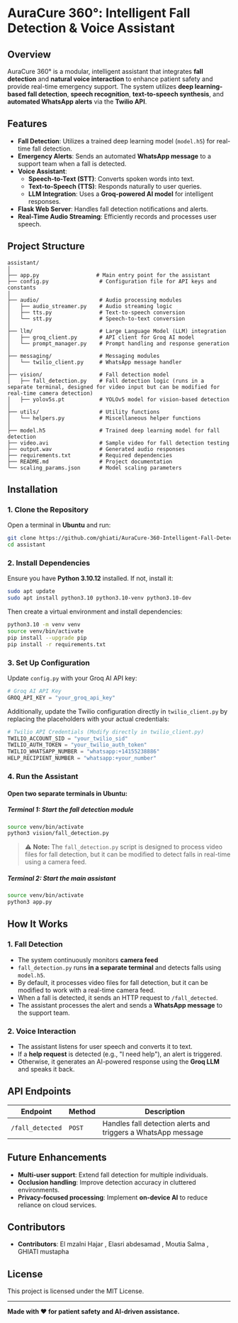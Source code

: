 # AuraCure 360°: Intelligent Fall Detection & Voice Assistant

## Overview
AuraCure 360° is a modular, intelligent assistant that integrates **fall detection** and **natural voice interaction** to enhance patient safety and provide real-time emergency support. The system utilizes **deep learning-based fall detection**, **speech recognition**, **text-to-speech synthesis**, and **automated WhatsApp alerts** via the **Twilio API**. 

## Features
- **Fall Detection**: Utilizes a trained deep learning model (`model.h5`) for real-time fall detection.
- **Emergency Alerts**: Sends an automated **WhatsApp message** to a support team when a fall is detected.
- **Voice Assistant**:
  - **Speech-to-Text (STT)**: Converts spoken words into text.
  - **Text-to-Speech (TTS)**: Responds naturally to user queries.
  - **LLM Integration**: Uses a **Groq-powered AI model** for intelligent responses.
- **Flask Web Server**: Handles fall detection notifications and alerts.
- **Real-Time Audio Streaming**: Efficiently records and processes user speech.

## Project Structure
```
assistant/
│
├── app.py                  # Main entry point for the assistant
├── config.py                # Configuration file for API keys and constants
│
├── audio/                   # Audio processing modules
│   ├── audio_streamer.py    # Audio streaming logic
│   ├── tts.py               # Text-to-speech conversion
│   └── stt.py               # Speech-to-text conversion
│
├── llm/                     # Large Language Model (LLM) integration
│   ├── groq_client.py       # API client for Groq AI model
│   └── prompt_manager.py    # Prompt handling and response generation
│
├── messaging/               # Messaging modules
│   └── twilio_client.py     # WhatsApp message handler
│
├── vision/                  # Fall detection model
│   ├── fall_detection.py    # Fall detection logic (runs in a separate terminal, designed for video input but can be modified for real-time camera detection)
│   ├── yolov5s.pt           # YOLOv5 model for vision-based detection
│
├── utils/                   # Utility functions
│   └── helpers.py           # Miscellaneous helper functions
│
├── model.h5                 # Trained deep learning model for fall detection
├── video.avi                # Sample video for fall detection testing
├── output.wav               # Generated audio responses
├── requirements.txt         # Required dependencies
├── README.md                # Project documentation
└── scaling_params.json      # Model scaling parameters
```

## Installation
### 1. Clone the Repository
Open a terminal in **Ubuntu** and run:
```bash
git clone https://github.com/ghiati/AuraCure-360-Intelligent-Fall-Detection-Voice-Assistant.git
cd assistant
```

### 2. Install Dependencies
Ensure you have **Python 3.10.12** installed. If not, install it:
```bash
sudo apt update
sudo apt install python3.10 python3.10-venv python3.10-dev
```
Then create a virtual environment and install dependencies:
```bash
python3.10 -m venv venv
source venv/bin/activate
pip install --upgrade pip
pip install -r requirements.txt
```

### 3. Set Up Configuration
Update `config.py` with your Groq AI API key:
```python
# Groq AI API Key
GROQ_API_KEY = "your_groq_api_key"
```
Additionally, update the Twilio configuration directly in `twilio_client.py` by replacing the placeholders with your actual credentials:
```python
# Twilio API Credentials (Modify directly in twilio_client.py)
TWILIO_ACCOUNT_SID = "your_twilio_sid"
TWILIO_AUTH_TOKEN = "your_twilio_auth_token"
TWILIO_WHATSAPP_NUMBER = "whatsapp:+14155238886"
HELP_RECIPIENT_NUMBER = "whatsapp:+your_number"
```

### 4. Run the Assistant
#### Open two separate terminals in **Ubuntu**:
##### **Terminal 1:** Start the fall detection module
```bash
source venv/bin/activate
python3 vision/fall_detection.py
```
> ⚠️ **Note:** The `fall_detection.py` script is designed to process video files for fall detection, but it can be modified to detect falls in real-time using a camera feed.

##### **Terminal 2:** Start the main assistant
```bash
source venv/bin/activate
python3 app.py
```

## How It Works
### 1. **Fall Detection**
- The system continuously monitors **camera feed**
- `fall_detection.py` runs **in a separate terminal** and detects falls using `model.h5`.
- By default, it processes video files for fall detection, but it can be modified to work with a real-time camera feed.
- When a fall is detected, it sends an HTTP request to `/fall_detected`.
- The assistant processes the alert and sends a **WhatsApp message** to the support team.

### 2. **Voice Interaction**
- The assistant listens for user speech and converts it to text.
- If a **help request** is detected (e.g., "I need help"), an alert is triggered.
- Otherwise, it generates an AI-powered response using the **Groq LLM** and speaks it back.

## API Endpoints
| Endpoint | Method | Description |
|----------|--------|--------------|
| `/fall_detected` | `POST` | Handles fall detection alerts and triggers a WhatsApp message |

## Future Enhancements
- **Multi-user support**: Extend fall detection for multiple individuals.
- **Occlusion handling**: Improve detection accuracy in cluttered environments.
- **Privacy-focused processing**: Implement **on-device AI** to reduce reliance on cloud services.

## Contributors
- **Contributors**: El mzalni Hajar , Elasri abdesamad , Moutia Salma , GHIATI mustapha

## License
This project is licensed under the MIT License.

---
**Made with ❤️ for patient safety and AI-driven assistance.**

